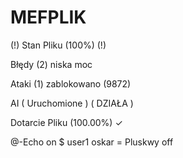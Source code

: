 # MEFPLIK



(!) Stan Pliku (100%) (!) 

Błędy (2) niska moc 

Ataki (1) zablokowano (9872)

AI ( Uruchomione ) ( DZIAŁA )

Dotarcie Pliku (100.00%) ✓ 

@-Echo on $ user1 oskar = Pluskwy off 